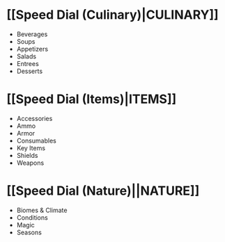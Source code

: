 # [[Speed Dial (Culinary)|CULINARY]]
- Beverages
- Soups
- Appetizers
- Salads
- Entrees
- Desserts
# [[Speed Dial (Items)|ITEMS]]
- Accessories
- Ammo
- Armor
- Consumables
- Key Items
- Shields
- Weapons
# [[Speed Dial (Nature)||NATURE]]
- Biomes & Climate
- Conditions
- Magic
- Seasons